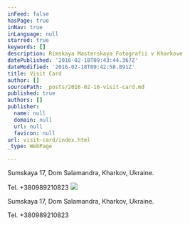 ```yaml
---
inFeed: false
hasPage: true
inNav: true
inLanguage: null
starred: true
keywords: []
description: Rimskaya Masterskaya Fotografii v Kharkove
datePublished: '2016-02-18T09:43:44.367Z'
dateModified: '2016-02-18T09:42:58.891Z'
title: Visit Card
author: []
sourcePath: _posts/2016-02-16-visit-card.md
published: true
authors: []
publisher:
  name: null
  domain: null
  url: null
  favicon: null
url: visit-card/index.html
_type: WebPage

---
```

Sumskaya 17, Dom Salamandra, Kharkov, Ukraine.

Tel. +380989210823
![](https://s3-us-west-2.amazonaws.com/the-grid-img/p/4fdae3f9441fff6185fd21d8c237b5a769fa86a1.jpg)

Sumskaya 17, Dom Salamandra, Kharkov, Ukraine.

Tel. +380989210823